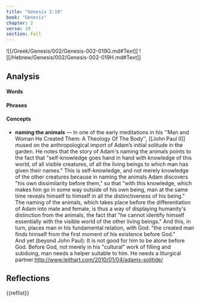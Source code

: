 ```yaml
---
title: "Genesis 2:19"
book: "Genesis"
chapter: 2
verse: 19
section: Fall
---
```

![[/Greek/Genesis/002/Genesis-002-019G.md#Text]]
![[/Hebrew/Genesis/002/Genesis-002-019H.md#Text]]

## Analysis

#### Words

#### Phrases

#### Concepts
- **naming the animals** — In one of the early meditations in his ''Man and Woman He Created Them: A Theology Of The Body'', [[John Paul II]] mused on the anthropological import of Adam’s initial solitude in the garden. He notes that the story of Adam's naming the animals points to the fact that "self-knowledge goes hand in hand with knowledge of this world, of all visible creatures, of all the living beings to which man has given their names." This is self-knowledge, and not merely knowledge of the other creatures because in naming the animals Adam discovers "his own dissimilarity before them," so that "with this knowledge, which makes him go in some way outside of his own being, man at the same time reveals himself to himself in all the distinctiveness of his being." <br /> The naming of the animals, which takes place before the differentiation of Adam into male and female, is thus a way of displaying humanity's distinction from the animals, the fact that "he cannot identify himself essentially with the visible world of the other living beings."  And this, in turn, places man in his fundamental relation, with God: "the created man finds himself from the first moment of his existence before God." <br /> And yet (beyond John Paul): It is not good for him to be alone before God.  Before God, not merely in his "cultural" work of filling and subduing, man needs a helper suitable to him.  He needs a liturgical partner.<ref>http://www.leithart.com/2010/01/04/adams-solitide/</ref>

## Reflections

{{reflist}}
